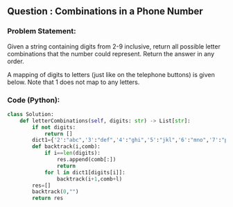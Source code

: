 ## Question : Combinations in a Phone Number

### Problem Statement:
Given a string containing digits from 2-9 inclusive, return all possible letter combinations that the number could represent. Return the answer in any order.

A mapping of digits to letters (just like on the telephone buttons) is given below. Note that 1 does not map to any letters.

### Code (Python):
```python
class Solution:
    def letterCombinations(self, digits: str) -> List[str]:
        if not digits:
            return []
        dict1={'2':"abc",'3':"def",'4':"ghi",'5':"jkl",'6':"mno",'7':"pqrs",'8':"tuv",'9':"wxyz"}
        def backtrack(i,comb):
            if i==len(digits):
                res.append(comb[:])
                return
            for l in dict1[digits[i]]:
                backtrack(i+1,comb+l)
        res=[]
        backtrack(0,"")
        return res
